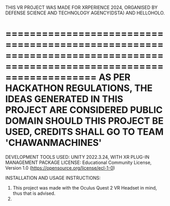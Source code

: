 THIS VR PROJECT WAS MADE FOR XRPERIENCE 2024, ORGANISED BY DEFENSE SCIENCE AND TECHNOLOGY AGENCY(DSTA) AND HELLOHOLO.

=======================================================================================================================
AS PER HACKATHON REGULATIONS, THE IDEAS GENERATED IN THIS PROJECT ARE CONSIDERED PUBLIC DOMAIN
SHOULD THIS PROJECT BE USED, CREDITS SHALL GO TO TEAM 'CHAWANMACHINES' 
=======================================================================================================================

DEVELOPMENT TOOLS USED: UNITY 2022.3.24, WITH XR PLUG-IN MANAGEMENT PACKAGE
LICENSE: Educational Community License, Version 1.0 (https://opensource.org/license/ecl-1-0) 

INSTALLATION AND USAGE INSTRUCTIONS: 
1. This project was made with the Oculus Quest 2 VR Headset in mind, thus that is advised.
2. 

